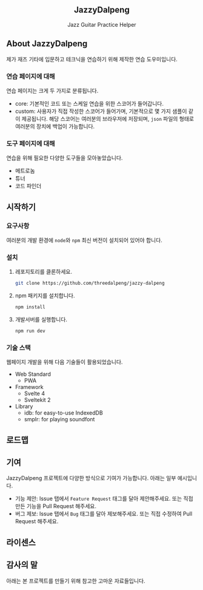 <!-- markdownlint-disable MD033 MD041 -->
<div align="center">
  <!-- <a href="https://github.com/othneildrew/Best-README-Template">
    <img src="images/logo.png" alt="Logo" width="80" height="80">
  </a> -->

  <h2 align="center">JazzyDalpeng</h2>

  <p align="center">
    Jazz Guitar Practice Helper
  </p>
</div>

## About JazzyDalpeng

제가 재즈 기타에 입문하고 테크닉을 연습하기 위해 제작한 연습 도우미입니다.

### 연습 페이지에 대해

연습 페이지는 크게 두 가지로 분류됩니다.

- core: 기본적인 코드 또는 스케일 연습을 위한 스코어가 들어갑니다.
- custom: 사용자가 직접 작성한 스코어가 들어가며, 기본적으로 몇 가지 샘플이 같이 제공됩니다. 해당 스코어는 여러분의 브라우저에 저장되며, `json` 파일의 형태로 여러분의 장치에 백업이 가능합니다.

### 도구 페이지에 대해

연습을 위해 필요한 다양한 도구들을 모아놓았습니다.

- 메트로놈
- 튜너
- 코드 파인더

## 시작하기

### 요구사항

여러분의 개발 환경에 `node`와 `npm` 최신 버전이 설치되어 있어야 합니다.

### 설치

1. 레포지토리를 클론하세요.

   ```sh
   git clone https://github.com/threedalpeng/jazzy-dalpeng
   ```

2. npm 패키지를 설치합니다.

   ```sh
   npm install
   ```

3. 개발서버를 실행합니다.

   ```js
   npm run dev
   ```

### 기술 스택

웹페이지 개발을 위해 다음 기술들이 활용되었습니다.

- Web Standard
  - PWA
- Framework
  - Svelte 4
  - Sveltekit 2
- Library
  - idb: for easy-to-use IndexedDB
  - smplr: for playing soundfont

## 로드맵

## 기여

JazzyDalpeng 프로젝트에 다양한 방식으로 기여가 가능합니다. 아래는 일부 예시입니다.

- 기능 제안: Issue 탭에서 `Feature Request` 태그를 달아 제안해주세요. 또는 직접 만든 기능을 Pull Request 해주세요.
- 버그 제보: Issue 탭에서 `Bug` 태그를 달아 제보해주세요. 또는 직접 수정하여 Pull Request 해주세요.

## 라이센스

## 감사의 말

아래는 본 프로젝트를 만들기 위해 참고한 고마운 자료들입니다.

